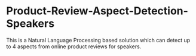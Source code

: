 # Product-Review-Aspect-Detection-Speakers
This is a Natural Language Processing based solution which can detect up to 4 aspects from online product reviews for speakers.
